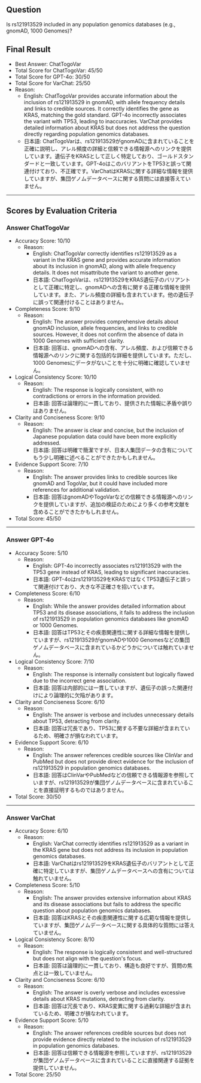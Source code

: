 ## Question

Is rs121913529 included in any population genomics databases (e.g., gnomAD, 1000 Genomes)?

## Final Result

- Best Answer: ChatTogoVar
- Total Score for ChatTogoVar: 45/50
- Total Score for GPT-4o: 30/50
- Total Score for VarChat: 25/50
- Reason:
  - English: ChatTogoVar provides accurate information about the inclusion of rs121913529 in gnomAD, with allele frequency details and links to credible sources. It correctly identifies the gene as KRAS, matching the gold standard. GPT-4o incorrectly associates the variant with TP53, leading to inaccuracies. VarChat provides detailed information about KRAS but does not address the question directly regarding population genomics databases.
  - 日本語: ChatTogoVarは、rs121913529がgnomADに含まれていることを正確に説明し、アレル頻度の詳細と信頼できる情報源へのリンクを提供しています。遺伝子をKRASとして正しく特定しており、ゴールドスタンダードと一致しています。GPT-4oはこのバリアントをTP53と誤って関連付けており、不正確です。VarChatはKRASに関する詳細な情報を提供していますが、集団ゲノムデータベースに関する質問には直接答えていません。

---

## Scores by Evaluation Criteria

### Answer ChatTogoVar
- Accuracy Score: 10/10
  - Reason: 
    - English: ChatTogoVar correctly identifies rs121913529 as a variant in the KRAS gene and provides accurate information about its inclusion in gnomAD, along with allele frequency details. It does not misattribute the variant to another gene.
    - 日本語: ChatTogoVarは、rs121913529をKRAS遺伝子のバリアントとして正確に特定し、gnomADへの含有に関する正確な情報を提供しています。また、アレル頻度の詳細も含まれています。他の遺伝子に誤って関連付けることはありません。
- Completeness Score: 9/10
  - Reason: 
    - English: The answer provides comprehensive details about gnomAD inclusion, allele frequencies, and links to credible sources. However, it does not confirm the absence of data in 1000 Genomes with sufficient clarity.
    - 日本語: 回答は、gnomADへの含有、アレル頻度、および信頼できる情報源へのリンクに関する包括的な詳細を提供しています。ただし、1000 Genomesにデータがないことを十分に明確に確認していません。
- Logical Consistency Score: 10/10
  - Reason: 
    - English: The response is logically consistent, with no contradictions or errors in the information provided.
    - 日本語: 回答は論理的に一貫しており、提供された情報に矛盾や誤りはありません。
- Clarity and Conciseness Score: 9/10
  - Reason: 
    - English: The answer is clear and concise, but the inclusion of Japanese population data could have been more explicitly addressed.
    - 日本語: 回答は明確で簡潔ですが、日本人集団データの含有についてもう少し明確に述べることができたかもしれません。
- Evidence Support Score: 7/10
  - Reason: 
    - English: The answer provides links to credible sources like gnomAD and TogoVar, but it could have included more references for additional validation.
    - 日本語: 回答はgnomADやTogoVarなどの信頼できる情報源へのリンクを提供していますが、追加の検証のためにより多くの参考文献を含めることができたかもしれません。
- Total Score: 45/50

---

### Answer GPT-4o
- Accuracy Score: 5/10
  - Reason: 
    - English: GPT-4o incorrectly associates rs121913529 with the TP53 gene instead of KRAS, leading to significant inaccuracies.
    - 日本語: GPT-4oはrs121913529をKRASではなくTP53遺伝子と誤って関連付けており、大きな不正確さを招いています。
- Completeness Score: 6/10
  - Reason: 
    - English: While the answer provides detailed information about TP53 and its disease associations, it fails to address the inclusion of rs121913529 in population genomics databases like gnomAD or 1000 Genomes.
    - 日本語: 回答はTP53とその疾患関連性に関する詳細な情報を提供していますが、rs121913529がgnomADや1000 Genomesなどの集団ゲノムデータベースに含まれているかどうかについては触れていません。
- Logical Consistency Score: 7/10
  - Reason: 
    - English: The response is internally consistent but logically flawed due to the incorrect gene association.
    - 日本語: 回答は内部的には一貫していますが、遺伝子の誤った関連付けにより論理的に欠陥があります。
- Clarity and Conciseness Score: 6/10
  - Reason: 
    - English: The answer is verbose and includes unnecessary details about TP53, detracting from clarity.
    - 日本語: 回答は冗長であり、TP53に関する不要な詳細が含まれているため、明確さが損なわれています。
- Evidence Support Score: 6/10
  - Reason: 
    - English: The answer references credible sources like ClinVar and PubMed but does not provide direct evidence for the inclusion of rs121913529 in population genomics databases.
    - 日本語: 回答はClinVarやPubMedなどの信頼できる情報源を参照していますが、rs121913529が集団ゲノムデータベースに含まれていることを直接証明するものではありません。
- Total Score: 30/50

---

### Answer VarChat
- Accuracy Score: 6/10
  - Reason: 
    - English: VarChat correctly identifies rs121913529 as a variant in the KRAS gene but does not address its inclusion in population genomics databases.
    - 日本語: VarChatはrs121913529をKRAS遺伝子のバリアントとして正確に特定していますが、集団ゲノムデータベースへの含有については触れていません。
- Completeness Score: 5/10
  - Reason: 
    - English: The answer provides extensive information about KRAS and its disease associations but fails to address the specific question about population genomics databases.
    - 日本語: 回答はKRASとその疾患関連性に関する広範な情報を提供していますが、集団ゲノムデータベースに関する具体的な質問には答えていません。
- Logical Consistency Score: 8/10
  - Reason: 
    - English: The response is logically consistent and well-structured but does not align with the question's focus.
    - 日本語: 回答は論理的に一貫しており、構造も良好ですが、質問の焦点とは一致していません。
- Clarity and Conciseness Score: 6/10
  - Reason: 
    - English: The answer is overly verbose and includes excessive details about KRAS mutations, detracting from clarity.
    - 日本語: 回答は冗長であり、KRAS変異に関する過剰な詳細が含まれているため、明確さが損なわれています。
- Evidence Support Score: 5/10
  - Reason: 
    - English: The answer references credible sources but does not provide evidence directly related to the inclusion of rs121913529 in population genomics databases.
    - 日本語: 回答は信頼できる情報源を参照していますが、rs121913529が集団ゲノムデータベースに含まれていることに直接関連する証拠を提供していません。
- Total Score: 25/50